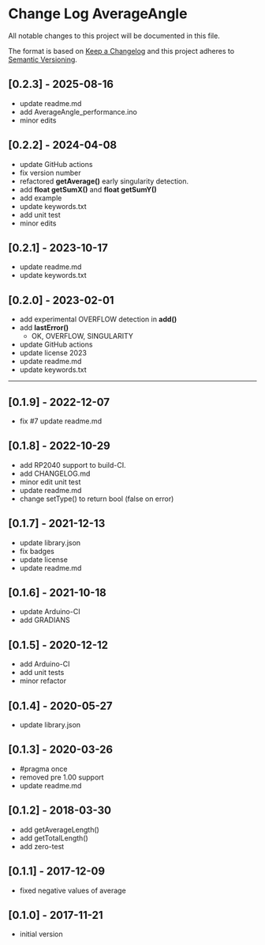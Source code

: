# Change Log AverageAngle

All notable changes to this project will be documented in this file.

The format is based on [Keep a Changelog](http://keepachangelog.com/)
and this project adheres to [Semantic Versioning](http://semver.org/).


## [0.2.3] - 2025-08-16
- update readme.md
- add AverageAngle_performance.ino
- minor edits

## [0.2.2] - 2024-04-08
- update GitHub actions
- fix version number
- refactored **getAverage()** early singularity detection.
- add **float getSumX()** and **float getSumY()**
- add example
- update keywords.txt
- add unit test
- minor edits

## [0.2.1] - 2023-10-17
- update readme.md
- update keywords.txt

## [0.2.0] - 2023-02-01
- add experimental OVERFLOW detection in **add()**
- add **lastError()**
  - OK, OVERFLOW, SINGULARITY
- update GitHub actions
- update license 2023
- update readme.md
- update keywords.txt

----

## [0.1.9] - 2022-12-07
- fix #7 update readme.md

## [0.1.8] - 2022-10-29
- add RP2040 support to build-CI.
- add CHANGELOG.md
- minor edit unit test
- update readme.md
- change setType() to return bool (false on error)

## [0.1.7] - 2021-12-13
- update library.json
- fix badges
- update license
- update readme.md

## [0.1.6] - 2021-10-18
- update Arduino-CI
- add GRADIANS

## [0.1.5] - 2020-12-12
- add Arduino-CI
- add unit tests
- minor refactor

## [0.1.4] - 2020-05-27
- update library.json

## [0.1.3] - 2020-03-26
- #pragma once
- removed pre 1.00 support
- update readme.md

## [0.1.2] - 2018-03-30
- add getAverageLength()
- add getTotalLength()
- add zero-test


## [0.1.1] - 2017-12-09
- fixed negative values of average

## [0.1.0] - 2017-11-21
- initial version

